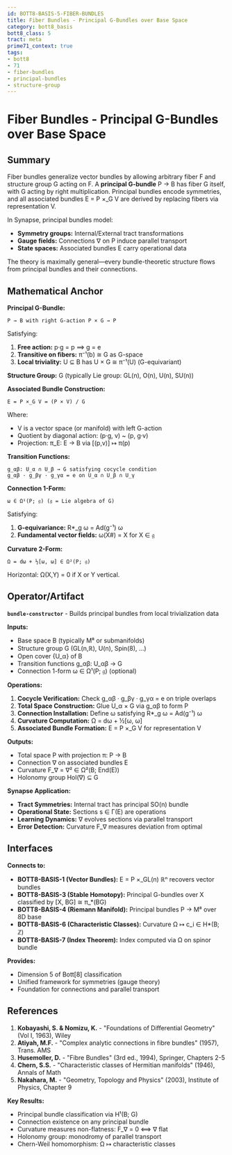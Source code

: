 ```yaml
---
id: BOTT8-BASIS-5-FIBER-BUNDLES
title: Fiber Bundles - Principal G-Bundles over Base Space
category: bott8_basis
bott8_class: 5
tract: meta
prime71_context: true
tags:
- bott8
- 71
- fiber-bundles
- principal-bundles
- structure-group
---
```



# Fiber Bundles - Principal G-Bundles over Base Space

## Summary

Fiber bundles generalize vector bundles by allowing arbitrary fiber F and structure group G acting on F. A **principal G-bundle** P → B has fiber G itself, with G acting by right multiplication. Principal bundles encode symmetries, and all associated bundles E = P ×_G V are derived by replacing fibers via representation V.

In Synapse, principal bundles model:
- **Symmetry groups:** Internal/External tract transformations
- **Gauge fields:** Connections ∇ on P induce parallel transport
- **State spaces:** Associated bundles E carry operational data

The theory is maximally general—every bundle-theoretic structure flows from principal bundles and their connections.

## Mathematical Anchor

**Principal G-Bundle:**
```
P → B with right G-action P × G → P
```
Satisfying:
1. **Free action:** p·g = p ⟹ g = e
2. **Transitive on fibers:** π⁻¹(b) ≅ G as G-space
3. **Local triviality:** U ⊆ B has U × G ≅ π⁻¹(U) (G-equivariant)

**Structure Group:** G (typically Lie group: GL(n), O(n), U(n), SU(n))

**Associated Bundle Construction:**
```
E = P ×_G V = (P × V) / G
```
Where:
- V is a vector space (or manifold) with left G-action
- Quotient by diagonal action: (p·g, v) ~ (p, g·v)
- Projection: π_E: E → B via [(p,v)] ↦ π(p)

**Transition Functions:**
```
g_αβ: U_α ∩ U_β → G satisfying cocycle condition
g_αβ · g_βγ · g_γα = e on U_α ∩ U_β ∩ U_γ
```

**Connection 1-Form:**
```
ω ∈ Ω¹(P; 𝔤) (𝔤 = Lie algebra of G)
```
Satisfying:
1. **G-equivariance:** R*_g ω = Ad(g⁻¹) ω
2. **Fundamental vector fields:** ω(X#) = X for X ∈ 𝔤

**Curvature 2-Form:**
```
Ω = dω + ½[ω, ω] ∈ Ω²(P; 𝔤)
```
Horizontal: Ω(X,Y) = 0 if X or Y vertical.

## Operator/Artifact

**`bundle-constructor`** - Builds principal bundles from local trivialization data

**Inputs:**
- Base space B (typically M⁸ or submanifolds)
- Structure group G (GL(n,ℝ), U(n), Spin(8), ...)
- Open cover {U_α} of B
- Transition functions g_αβ: U_αβ → G
- Connection 1-form ω ∈ Ω¹(P; 𝔤) (optional)

**Operations:**
1. **Cocycle Verification:** Check g_αβ · g_βγ · g_γα = e on triple overlaps
2. **Total Space Construction:** Glue U_α × G via g_αβ to form P
3. **Connection Installation:** Define ω satisfying R*_g ω = Ad(g⁻¹) ω
4. **Curvature Computation:** Ω = dω + ½[ω, ω]
5. **Associated Bundle Formation:** E = P ×_G V for representation V

**Outputs:**
- Total space P with projection π: P → B
- Connection ∇ on associated bundles E
- Curvature F_∇ = ∇² ∈ Ω²(B; End(E))
- Holonomy group Hol(∇) ⊆ G

**Synapse Application:**
- **Tract Symmetries:** Internal tract has principal SO(n) bundle
- **Operational State:** Sections s ∈ Γ(E) are operations
- **Learning Dynamics:** ∇ evolves sections via parallel transport
- **Error Detection:** Curvature F_∇ measures deviation from optimal

## Interfaces

**Connects to:**
- **BOTT8-BASIS-1 (Vector Bundles):** E = P ×_GL(n) ℝⁿ recovers vector bundles
- **BOTT8-BASIS-3 (Stable Homotopy):** Principal G-bundles over X classified by [X, BG] ≅ π_*(BG)
- **BOTT8-BASIS-4 (Riemann Manifold):** Principal bundles P → M⁸ over 8D base
- **BOTT8-BASIS-6 (Characteristic Classes):** Curvature Ω ↦ c_i ∈ H*(B; ℤ)
- **BOTT8-BASIS-7 (Index Theorem):** Index computed via Ω on spinor bundle

**Provides:**
- Dimension 5 of Bott[8] classification
- Unified framework for symmetries (gauge theory)
- Foundation for connections and parallel transport

## References

1. **Kobayashi, S. & Nomizu, K.** - "Foundations of Differential Geometry" (Vol I, 1963), Wiley
2. **Atiyah, M.F.** - "Complex analytic connections in fibre bundles" (1957), Trans. AMS
3. **Husemoller, D.** - "Fibre Bundles" (3rd ed., 1994), Springer, Chapters 2-5
4. **Chern, S.S.** - "Characteristic classes of Hermitian manifolds" (1946), Annals of Math
5. **Nakahara, M.** - "Geometry, Topology and Physics" (2003), Institute of Physics, Chapter 9

**Key Results:**
- Principal bundle classification via H¹(B; G)
- Connection existence on any principal bundle
- Curvature measures non-flatness: F_∇ = 0 ⟺ ∇ flat
- Holonomy group: monodromy of parallel transport
- Chern-Weil homomorphism: Ω ↦ characteristic classes

